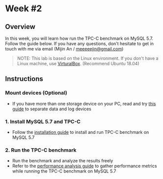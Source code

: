 # Week #2

## Overview

In this week, you will learn how run the TPC-C benchmark on MySQL 5.7. Follow the guide below. If you have any questions, don't hesitate to get in touch with me via email (Mijin An / meeeeejin@gmail.com)

> NOTE: This lab is based on the Linux environment. If you don't have a Linux machine, use [VirturalBox](https://www.virtualbox.org/). (Recommend Ubuntu 18.04)

## Instructions

### Mount devices (Optional)

- If you have more than one storage device on your PC, read and try [this guide](reference/mount-guide.md) to separate data and log devices

### 1. Install MySQL 5.7 and TPC-C

- Follow the [installation guide](reference/tpcc-mysql-install-guide.md) to install and run TPC-C benchmark on MySQL 5.7

### 2. Run the TPC-C benchmark

- Run the benchmark and analyze the results freely
- Refer to the [performance analysis guide](reference/performance-analysis-guide.md) to gather performance metrics while running the TPC-C benchmark on MySQL 5.7